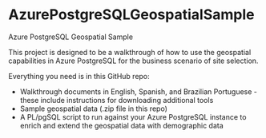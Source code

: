 # AzurePostgreSQLGeospatialSample
Azure PostgreSQL Geospatial Sample

This project is designed to be a walkthrough of how to use the geospatial 
capabilities in Azure PostgreSQL for the business scenario of site selection.

Everything you need is in this GitHub repo:
 - Walkthrough documents in English, Spanish, and Brazilian Portuguese - these include instructions for downloading additional tools
 - Sample geospatial data (.zip file in this repo)
 - A PL/pgSQL script to run against your Azure PostgreSQL instance to enrich and extend the geospatial data with demographic data
